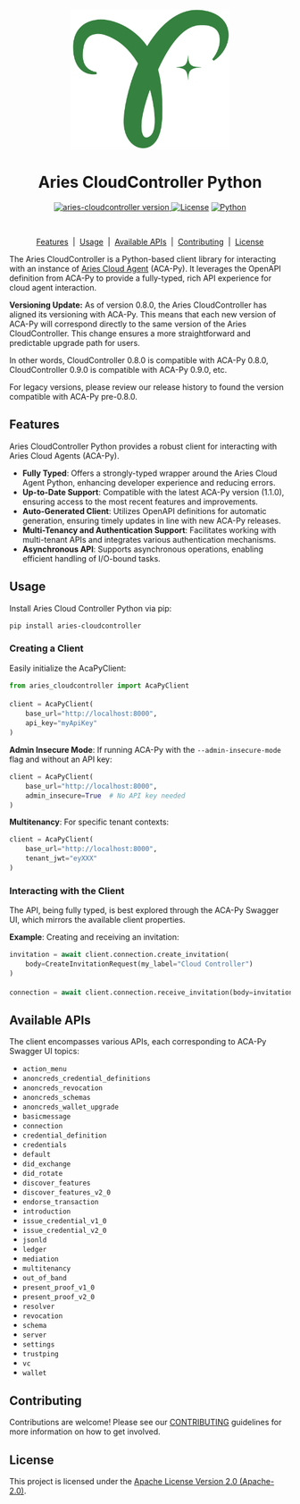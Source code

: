 <p align="center">
  <br />
  <img
    alt="Hyperledger Aries logo"
    src="https://raw.githubusercontent.com/didx-xyz/aries-cloudcontroller-python/main/assets/aries-logo.png"
    height="250px"
  />
</p>
<h1 align="center"><b>Aries CloudController Python</b></h1>
<p align="center">
  <a href="https://pypi.org/project/aries-cloudcontroller/">
    <img alt="aries-cloudcontroller version" src="https://badge.fury.io/py/aries-cloudcontroller.svg"/>
  </a>
  <a
    href="https://raw.githubusercontent.com/didx-xyz/aries-cloudcontroller-python/main/LICENSE"
    ><img
      alt="License"
      src="https://img.shields.io/badge/License-Apache%202.0-blue.svg"
  /></a>
  <a href="https://www.python.org/"
    ><img
      alt="Python"
      src="https://img.shields.io/badge/%3C%2F%3E-Python-%230074c1.svg"
  /></a>
</p>
<br />

<p align="center">
  <a href="#features">Features</a> &nbsp;|&nbsp;
  <a href="#usage">Usage</a> &nbsp;|&nbsp;
  <a href="#available-apis">Available APIs</a> &nbsp;|&nbsp;
  <a href="#contributing">Contributing</a> &nbsp;|&nbsp;
  <a href="#license">License</a>
</p>

The Aries CloudController is a Python-based client library for interacting with an instance of [Aries Cloud Agent](https://github.com/hyperledger/aries-cloudagent-python) (ACA-Py). It leverages the OpenAPI definition from ACA-Py to provide a fully-typed, rich API experience for cloud agent interaction.

**Versioning Update:**
As of version 0.8.0, the Aries CloudController has aligned its versioning with ACA-Py. This means that each new version of ACA-Py will correspond directly to the same version of the Aries CloudController. This change ensures a more straightforward and predictable upgrade path for users.

In other words, CloudController 0.8.0 is compatible with ACA-Py 0.8.0, CloudController 0.9.0 is compatible with ACA-Py 0.9.0, etc.

For legacy versions, please review our release history to found the version compatible with ACA-Py pre-0.8.0.

## Features

Aries CloudController Python provides a robust client for interacting with Aries Cloud Agents (ACA-Py).

- **Fully Typed**: Offers a strongly-typed wrapper around the Aries Cloud Agent Python, enhancing developer experience and reducing errors.
- **Up-to-Date Support**: Compatible with the latest ACA-Py version (1.1.0), ensuring access to the most recent features and improvements.
- **Auto-Generated Client**: Utilizes OpenAPI definitions for automatic generation, ensuring timely updates in line with new ACA-Py releases.
- **Multi-Tenancy and Authentication Support**: Facilitates working with multi-tenant APIs and integrates various authentication mechanisms.
- **Asynchronous API**: Supports asynchronous operations, enabling efficient handling of I/O-bound tasks.

## Usage

Install Aries Cloud Controller Python via pip:

```sh
pip install aries-cloudcontroller
```

### Creating a Client

Easily initialize the AcaPyClient:

```python
from aries_cloudcontroller import AcaPyClient

client = AcaPyClient(
    base_url="http://localhost:8000",
    api_key="myApiKey"
)
```

**Admin Insecure Mode**: If running ACA-Py with the `--admin-insecure-mode` flag and without an API key:

```python
client = AcaPyClient(
    base_url="http://localhost:8000",
    admin_insecure=True  # No API key needed
)
```

**Multitenancy**: For specific tenant contexts:

```python
client = AcaPyClient(
    base_url="http://localhost:8000",
    tenant_jwt="eyXXX"
)
```

### Interacting with the Client

The API, being fully typed, is best explored through the ACA-Py Swagger UI, which mirrors the available client properties.

**Example**: Creating and receiving an invitation:

```python
invitation = await client.connection.create_invitation(
    body=CreateInvitationRequest(my_label="Cloud Controller")
)

connection = await client.connection.receive_invitation(body=invitation.invitation)
```

## Available APIs

The client encompasses various APIs, each corresponding to ACA-Py Swagger UI topics:

- `action_menu`
- `anoncreds_credential_definitions`
- `anoncreds_revocation`
- `anoncreds_schemas`
- `anoncreds_wallet_upgrade`
- `basicmessage`
- `connection`
- `credential_definition`
- `credentials`
- `default`
- `did_exchange`
- `did_rotate`
- `discover_features`
- `discover_features_v2_0`
- `endorse_transaction`
- `introduction`
- `issue_credential_v1_0`
- `issue_credential_v2_0`
- `jsonld`
- `ledger`
- `mediation`
- `multitenancy`
- `out_of_band`
- `present_proof_v1_0`
- `present_proof_v2_0`
- `resolver`
- `revocation`
- `schema`
- `server`
- `settings`
- `trustping`
- `vc`
- `wallet`

## Contributing

Contributions are welcome! Please see our [CONTRIBUTING](/CONTRIBUTING.md) guidelines for more information on how to get involved.

## License

This project is licensed under the [Apache License Version 2.0 (Apache-2.0)](/LICENSE).
